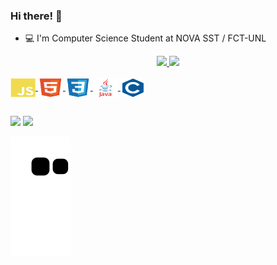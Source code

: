 ### Hi there! 👋

- 💻 I'm Computer Science Student at NOVA SST / FCT-UNL

<div align="center">
  <a href="https://github.com/JoaoPalmaFCT">
  <img height="180em" src="https://github-readme-stats.vercel.app/api?username=JoaoPalmaFCT&show_icons=true&theme=radical&include_all_commits=true&count_private=true"/>
  <img height="180em" src="https://github-readme-stats.vercel.app/api/top-langs/?username=JoaoPalmaFCT&layout=compact&langs_count=7&theme=radical"/>
</div>
<div style="display: inline_block"><br>
  <img align="center" alt="JMP-Js" height="30" width="40" src="https://raw.githubusercontent.com/devicons/devicon/master/icons/javascript/javascript-plain.svg">
  <img align="center" alt="JMP-HTML" height="30" width="40" src="https://raw.githubusercontent.com/devicons/devicon/master/icons/html5/html5-original.svg">
    <img align="center" alt="JMP-CSS" height="30" width="40" src="https://raw.githubusercontent.com/devicons/devicon/master/icons/css3/css3-original.svg">
  <img align="center" alt="JMP-Java" height="30" width="40" src="https://raw.githubusercontent.com/devicons/devicon/master/icons/java/java-original-wordmark.svg">
  <img align="center" alt="JMP-C" height="30" width="40" src="https://raw.githubusercontent.com/devicons/devicon/master/icons/c/c-plain.svg">
</div>
  
  ##
 
<div> 
  <a href = "mailto:jms.palma@campus.fct.unl.pt"><img src="https://img.shields.io/badge/-Gmail-%23333?style=for-the-badge&logo=gmail&logoColor=white" target="_blank"></a>
  <a href="temporarylink" target="_blank"><img src="https://img.shields.io/badge/-LinkedIn-%230077B5?style=for-the-badge&logo=linkedin&logoColor=white" target="_blank"></a> 
 
  ![Snake animation](https://github.com/JoaoPalmaFCT/JoaoPalmaFCT/blob/output/github-contribution-grid-snake.svg)
 
</div>
